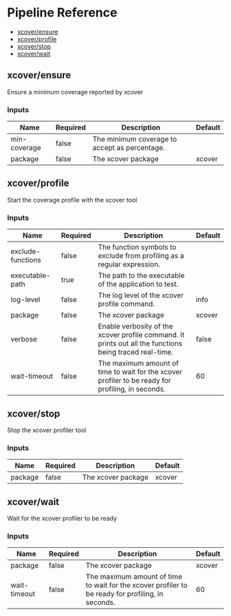 <!-- start:pipeline-reference-gen -->
# Pipeline Reference


- [xcover/ensure](#xcoverensure)
- [xcover/profile](#xcoverprofile)
- [xcover/stop](#xcoverstop)
- [xcover/wait](#xcoverwait)

## xcover/ensure

Ensure a minimum coverage reported by xcover

### Inputs

| Name | Required | Description | Default |
| ---- | -------- | ----------- | ------- |
| min-coverage | false | The minimum coverage to accept as percentage. |  |
| package | false | The xcover package | xcover |

## xcover/profile

Start the coverage profile with the xcover tool

### Inputs

| Name | Required | Description | Default |
| ---- | -------- | ----------- | ------- |
| exclude-functions | false | The function symbols to exclude from profiling as a regular expression. |  |
| executable-path | true | The path to the executable of the application to test. |  |
| log-level | false | The log level of the xcover profile command. | info |
| package | false | The xcover package | xcover |
| verbose | false | Enable verbosity of the xcover profile command. It prints out all the functions being traced real-time. | false |
| wait-timeout | false | The maximum amount of time to wait for the xcover profiler to be ready for profiling, in seconds. | 60 |

## xcover/stop

Stop the xcover profiler tool

### Inputs

| Name | Required | Description | Default |
| ---- | -------- | ----------- | ------- |
| package | false | The xcover package | xcover |

## xcover/wait

Wait for the xcover profiler to be ready

### Inputs

| Name | Required | Description | Default |
| ---- | -------- | ----------- | ------- |
| package | false | The xcover package | xcover |
| wait-timeout | false | The maximum amount of time to wait for the xcover profiler to be ready for profiling, in seconds. | 60 |


<!-- end:pipeline-reference-gen -->
